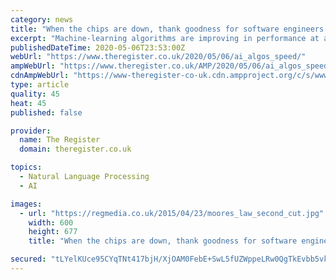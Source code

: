 ```yaml
---
category: news
title: "When the chips are down, thank goodness for software engineers: AI algorithms 'outpace Moore's law'"
excerpt: "Machine-learning algorithms are improving in performance at a rate faster than that of their underlying chips, we're told. AI software techniques have become so efficient, in fact"
publishedDateTime: 2020-05-06T23:53:00Z
webUrl: "https://www.theregister.co.uk/2020/05/06/ai_algos_speed/"
ampWebUrl: "https://www.theregister.co.uk/AMP/2020/05/06/ai_algos_speed/"
cdnAmpWebUrl: "https://www-theregister-co-uk.cdn.ampproject.org/c/s/www.theregister.co.uk/AMP/2020/05/06/ai_algos_speed/"
type: article
quality: 45
heat: 45
published: false

provider:
  name: The Register
  domain: theregister.co.uk

topics:
  - Natural Language Processing
  - AI

images:
  - url: "https://regmedia.co.uk/2015/04/23/moores_law_second_cut.jpg"
    width: 600
    height: 677
    title: "When the chips are down, thank goodness for software engineers: AI algorithms 'outpace Moore's law'"

secured: "tLYelKUce95CYqTNt417bjH/XjOAM0FebE+SwL5fUZWppeLRw0QgTkEvbb5vkEKJ/WXrB6kv84x0lB9RYRk46u/9uToXVp9DOYRfc6v4H8VMsvbUqGGxp9IKHxXAPIp1Oqy6/YDiKQbCuEVxpp++pnOPzqJIC2o2jrRQPkQEp1zIzbpQtHV+NiNhgB+zwrka8tC461SLcEmjTDAbV4lLL7hNcZ1OK6Xp3NgYt85nkWx0perVutd9i1/FTT61EF0VlGM+rH+QzHXK56xuApjt3YZpMyPm9luVWxB+zJnIs1U+evLVG4bTgwO9yrU1sOgX;b6LCSyeLoyjfpgMndzQayg=="
---
```


